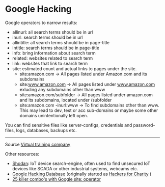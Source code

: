 # Google Hacking

Google operators to narrow results:
* allinurl: all search terms should be in url 
* inurl: search terms should be in url
* allintitle: all search terms should be in page-title
* intitle: search terms should be in page-title
* info: bring information about search term
* related: websites related to search term
* link: websites that link to search term
* site: estimated count and actual links to pages under the site.
  * site:amazon.com -> All pages listed under Amazon.com and its subdomains
  * site:www.amazon.com -> All pages listed under www.amazon.com exluding any subdomains other than www
  * site:amazon.com/subfolder -> All pages listed under amazon.com and its subdomains, located under /subfolder
  * site:amazon.com -inurl:www -> To find subdomains other than www. This may lead to dev, test or acc sub-domains or maybe some other domains unintentionally left open.


You can find sensitive files like server-configs, credentials and password-files, logs, databases, backups etc.

------------
Source [Virtual training company](https://www.youtube.com/watch?v=wWKbQIfEGrQ&index=2&list=PL_pOCSwlf9XkyacNSmF5ZtjeMeP4ap8KI)


Other resources:
* [Shodan](https://www.shodan.io/): IoT device search-engine, often used to find unsecured IoT devices like SCADA or other industrial systems, webcams etc.
* [Google Hacking Database](https://www.exploit-db.com/google-hacking-database/) (originally started as [Hackers for Charity](http://www.hackersforcharity.org/ghdb/) )
* [25 killer combo's with Google site: operator](https://moz.com/blog/25-killer-combos-for-googles-site-operator)